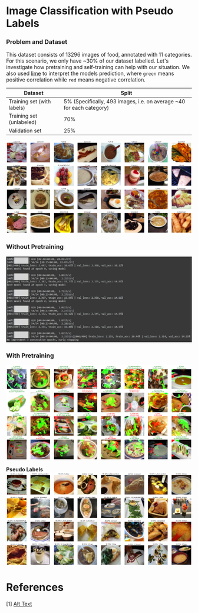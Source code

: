 # Image Classification with Pseudo Labels 

### Problem and Dataset
This dataset consists of 13296 images of food, annotated with 11 categories. For this scenario, we only have ~30% of our dataset labelled. Let's investigate how pretraining and self-training can help with our situation. We also used [lime](https://lime-ml.readthedocs.io/en/latest/index.html) to interpret the models prediction, where `green` means positive correlation while `red` means negative correlation.


| Dataset | Split |
|---|---|
| Training set (with labels) | 5% (Specifically, 493 images, i.e. on average ~40 for each category) |
| Training set (unlabeled) | 70% |
| Validation set | 25% |

![input](imgs/input.png)

### Without Pretraining
![input](imgs/baseline_40.png)

### With Pretraining
![input](imgs/pretrain_40.png)

**Pseudo Labels**  
![Alt Text](pseudo.png)

# References
[1] [Alt Text](https://colab.research.google.com/drive/15hMu9YiYjE_6HY99UXon2vKGk2KwugWu)
